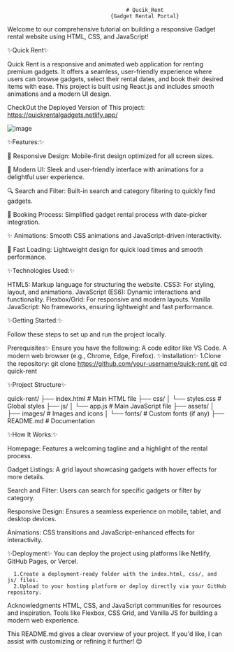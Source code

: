                                           # Qucik_Rent 
                                     {Gadget Rental Portal}

Welcome to our comprehensive tutorial on building a responsive Gadget rental website using HTML, CSS, and JavaScript!


✨Quick Rent✨

Quick Rent is a responsive and animated web application for renting premium gadgets. It offers a seamless, user-friendly experience where users can browse gadgets, select their rental dates, and book their desired items with ease. This project is built using React.js and includes smooth animations and a modern UI design.

CheckOut the Deployed Version of This project: https://quickrentalgadgets.netlify.app/

![image](https://github.com/user-attachments/assets/1aef87d2-e457-4f03-b92c-5d00ab8a3e75)

✨Features:✨

📱 Responsive Design: Mobile-first design optimized for all screen sizes.

🎨 Modern UI: Sleek and user-friendly interface with animations for a delightful user experience.

🔍 Search and Filter: Built-in search and category filtering to quickly find gadgets.

📅 Booking Process: Simplified gadget rental process with date-picker integration.

✨ Animations: Smooth CSS animations and JavaScript-driven interactivity.

🚀 Fast Loading: Lightweight design for quick load times and smooth performance.


✨Technologies Used:✨

HTML5: Markup language for structuring the website.
CSS3: For styling, layout, and animations.
JavaScript (ES6): Dynamic interactions and functionality.
Flexbox/Grid: For responsive and modern layouts.
Vanilla JavaScript: No frameworks, ensuring lightweight and fast performance.

✨Getting Started:✨

Follow these steps to set up and run the project locally.

Prerequisites✨
Ensure you have the following:
           A code editor like VS Code.
           A modern web browser (e.g., Chrome, Edge, Firefox).
✨Installation✨
1.Clone the repository:
         git clone https://github.com/your-username/quick-rent.git
         cd quick-rent

✨Project Structure✨

quick-rent/
├── index.html       # Main HTML file
├── css/
│   └── styles.css   # Global styles
├── js/
│   └── app.js       # Main JavaScript file
├── assets/
│   ├── images/      # Images and icons
│   └── fonts/       # Custom fonts (if any)
├── README.md        # Documentation


✨How It Works:✨

Homepage:
Features a welcoming tagline and a highlight of the rental process.

Gadget Listings:
A grid layout showcasing gadgets with hover effects for more details.

Search and Filter:
Users can search for specific gadgets or filter by category.

Responsive Design:
Ensures a seamless experience on mobile, tablet, and desktop devices.

Animations:
CSS transitions and JavaScript-enhanced effects for interactivity.

✨Deployment✨
You can deploy the project using platforms like Netlify, GitHub Pages, or Vercel.

      1.Create a deployment-ready folder with the index.html, css/, and js/ files.
      2.Upload to your hosting platform or deploy directly via your GitHub repository.


Acknowledgments
HTML, CSS, and JavaScript communities for resources and inspiration.
Tools like Flexbox, CSS Grid, and Vanilla JS for building a modern web experience.


This README.md gives a clear overview of your project. If you'd like, I can assist with customizing or refining it further! 😊
